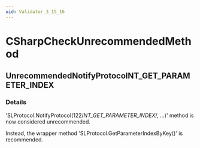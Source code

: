 ```yaml
---
uid: Validator_3_15_16
---
```


# CSharpCheckUnrecommendedMethod

## UnrecommendedNotifyProtocolNT_GET_PARAMETER_INDEX

<!-- Description, Properties, ... sections are auto-generated. -->
<!-- REPLACE ME AUTO-GENERATION -->

### Details

'SLProtocol.NotifyProtocol(122/*NT_GET_PARAMETER_INDEX*/, ...)' method is now considered unrecommended.

Instead, the wrapper method 'SLProtocol.GetParameterIndexByKey()' is recommended.

<!-- Uncomment to add example code -->
<!--### Example code-->
